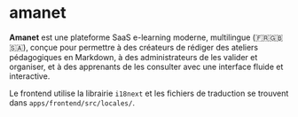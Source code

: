 # amanet
**Amanet** est une plateforme SaaS e-learning moderne, multilingue (🇫🇷🇬🇧🇸🇦), conçue pour permettre à des créateurs de rédiger des ateliers pédagogiques en Markdown, à des administrateurs de les valider et organiser, et à des apprenants de les consulter avec une interface fluide et interactive.

Le frontend utilise la librairie `i18next` et les fichiers de traduction se trouvent dans `apps/frontend/src/locales/`.

